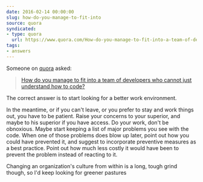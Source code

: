 ```yaml
---
date: 2016-02-14 00:00:00
slug: how-do-you-manage-to-fit-into
source: quora
syndicated:
- type: quora
  url: https://www.quora.com/How-do-you-manage-to-fit-into-a-team-of-developers-who-cannot-just-understand-how-to-code/answer/Roy-Tang
tags:
- answers
---
```


Someone on [quora](https://quora.com) asked:

> [How do you manage to fit into a team of developers who cannot just understand how to code?](https://www.quora.com/How-do-you-manage-to-fit-into-a-team-of-developers-who-cannot-just-understand-how-to-code/answer/Roy-Tang)


The correct answer is to start looking for a better work environment.

In the meantime, or if you can't leave, or you prefer to stay and work things out, you have to be patient. Raise your concerns to your superior, and maybe to his superior if you have access. Do your work, don't be obnoxious. Maybe start keeping a list of major problems you see with the code. When one of those problems does blow up later, point out how you could have prevented it, and suggest to incorporate preventive measures as a best practice. Point out how much less costly it would have been to prevent the problem instead of reacting to it. 

Changing an organization's culture from within is a long, tough grind though, so I'd keep looking for greener pastures